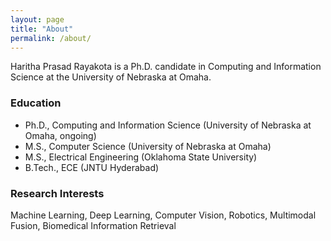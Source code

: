 ```yaml
---
layout: page
title: "About"
permalink: /about/
---
```


Haritha Prasad Rayakota is a Ph.D. candidate in Computing and Information Science at the University of Nebraska at Omaha.

### Education
- Ph.D., Computing and Information Science (University of Nebraska at Omaha, ongoing)
- M.S., Computer Science (University of Nebraska at Omaha)
- M.S., Electrical Engineering (Oklahoma State University)
- B.Tech., ECE (JNTU Hyderabad)

### Research Interests
Machine Learning, Deep Learning, Computer Vision, Robotics, Multimodal Fusion, Biomedical Information Retrieval
